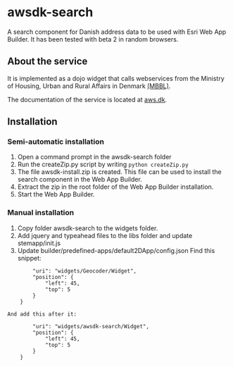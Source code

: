 # awsdk-search

A search component for Danish address data to be used with Esri Web App Builder. It has been tested with beta 2 in random browsers.

## About the service
It is implemented as a dojo widget that calls webservices from the Ministry of Housing, Urban and Rural Affairs in Denmark [(MBBL)](http://mbbl.dk/). 

The documentation of the service is located at [aws.dk](http://www.aws.dk).

## Installation

### Semi-automatic installation
1. Open a command prompt in the awsdk-search folder
2. Run the createZip.py script by writing
```python createZip.py```
3. The file awsdk-install.zip is created. This file can be used to install the search component in the Web App Builder.
4. Extract the zip in the root folder of the Web App Builder installation.
5. Start the Web App Builder.


### Manual installation
1. Copy folder awsdk-search to the widgets folder.
2. Add jquery and typeahead files to the libs folder and update stemapp/init.js
3. Update builder/predefined-apps/default2DApp/config.json
    Find this snippet: 
```    {
        "uri": "widgets/Geocoder/Widget",
        "position": {
            "left": 45,
            "top": 5
        }
    }
```
    And add this after it: 
```    {
        "uri": "widgets/awsdk-search/Widget",
        "position": {
            "left": 45,
            "top": 5
        }
    }
```

